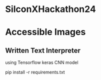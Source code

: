 # SilconXHackathon24

# Accessible Images
## Written Text Interpreter 
using Tensorflow keras CNN model

pip install -r requirements.txt
